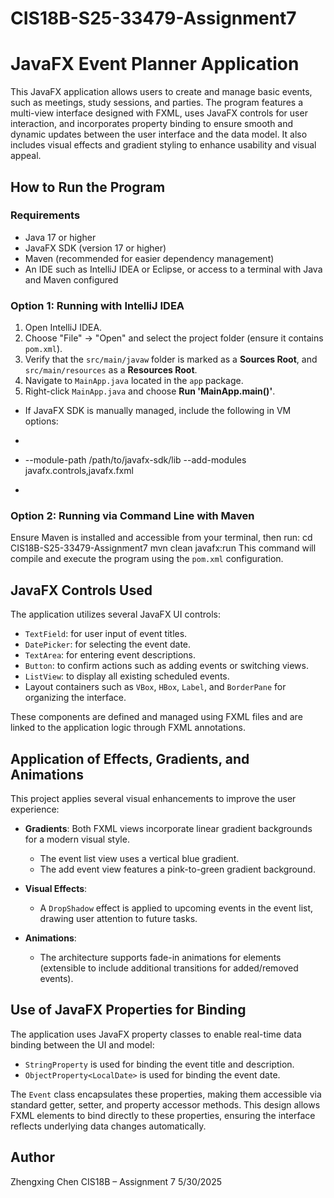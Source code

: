 # CIS18B-S25-33479-Assignment7
# JavaFX Event Planner Application

This JavaFX application allows users to create and manage basic events, such as meetings, study sessions, and parties. The program features a multi-view interface designed with FXML, uses JavaFX controls for user interaction, and incorporates property binding to ensure smooth and dynamic updates between the user interface and the data model. It also includes visual effects and gradient styling to enhance usability and visual appeal.

## How to Run the Program

### Requirements

- Java 17 or higher
- JavaFX SDK (version 17 or higher)
- Maven (recommended for easier dependency management)
- An IDE such as IntelliJ IDEA or Eclipse, or access to a terminal with Java and Maven configured

### Option 1: Running with IntelliJ IDEA

1. Open IntelliJ IDEA.
2. Choose "File" -> "Open" and select the project folder (ensure it contains `pom.xml`).
3. Verify that the `src/main/javaw` folder is marked as a **Sources Root**, and `src/main/resources` as a **Resources Root**.
4. Navigate to `MainApp.java` located in the `app` package.
5. Right-click `MainApp.java` and choose **Run 'MainApp.main()'**.

- If JavaFX SDK is manually managed, include the following in VM options:
- ```
- --module-path /path/to/javafx-sdk/lib --add-modules javafx.controls,javafx.fxml
- ```

### Option 2: Running via Command Line with Maven

Ensure Maven is installed and accessible from your terminal, then run:
cd CIS18B-S25-33479-Assignment7
mvn clean javafx:run
This command will compile and execute the program using the `pom.xml` configuration.

## JavaFX Controls Used

The application utilizes several JavaFX UI controls:

- `TextField`: for user input of event titles.
- `DatePicker`: for selecting the event date.
- `TextArea`: for entering event descriptions.
- `Button`: to confirm actions such as adding events or switching views.
- `ListView`: to display all existing scheduled events.
- Layout containers such as `VBox`, `HBox`, `Label`, and `BorderPane` for organizing the interface.

These components are defined and managed using FXML files and are linked to the application logic through FXML annotations.

## Application of Effects, Gradients, and Animations

This project applies several visual enhancements to improve the user experience:

- **Gradients**: Both FXML views incorporate linear gradient backgrounds for a modern visual style.
  - The event list view uses a vertical blue gradient.
  - The add event view features a pink-to-green gradient background.
  
- **Visual Effects**: 
  - A `DropShadow` effect is applied to upcoming events in the event list, drawing user attention to future tasks.

- **Animations**: 
  - The architecture supports fade-in animations for elements (extensible to include additional transitions for added/removed events).

## Use of JavaFX Properties for Binding

The application uses JavaFX property classes to enable real-time data binding between the UI and model:

- `StringProperty` is used for binding the event title and description.
- `ObjectProperty<LocalDate>` is used for binding the event date.

The `Event` class encapsulates these properties, making them accessible via standard getter, setter, and property accessor methods. This design allows FXML elements to bind directly to these properties, ensuring the interface reflects underlying data changes automatically.


## Author
Zhengxing Chen
CIS18B – Assignment 7
5/30/2025
